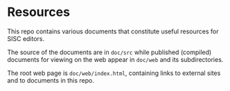 Resources
=========

This repo contains various documents that constitute useful
resources for SISC editors.

The source of the documents are in `doc/src` while published
(compiled) documents for viewing on the web appear in `doc/web`
and its subdirectories.

The root web page is `doc/web/index.html`, containing links
to external sites and to documents in this repo.

